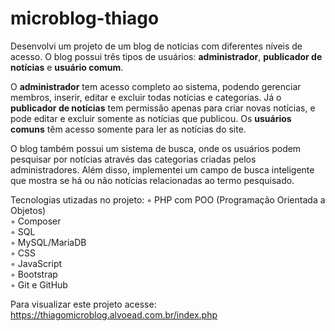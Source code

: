 # microblog-thiago
 
Desenvolvi um projeto de um blog de notícias com diferentes níveis de acesso. O blog possui três tipos de usuários: **administrador**, **publicador de notícias** e **usuário comum**.

O **administrador** tem acesso completo ao sistema, podendo gerenciar membros, inserir, editar e excluir todas notícias e categorias. Já o **publicador de notícias** tem permissão apenas para criar novas notícias, e pode editar e excluir somente as notícias que publicou. Os **usuários comuns** têm acesso somente para ler as notícias do site.

O blog também possui um sistema de busca, onde os usuários podem pesquisar por notícias através das categorias criadas pelos administradores. Além disso, implementei um campo de busca inteligente que mostra se há ou não notícias relacionadas ao termo pesquisado.

Tecnologias utizadas no projeto: 
◦ PHP com POO (Programação Orientada a Objetos)
<br>
◦ Composer
<br>
◦ SQL
<br>
◦ MySQL/MariaDB
<br>
◦ CSS
<br>
◦ JavaScript
<br>
◦ Bootstrap
<br>
◦ Git e GitHub

Para visualizar este projeto acesse: https://thiagomicroblog.alvoead.com.br/index.php
